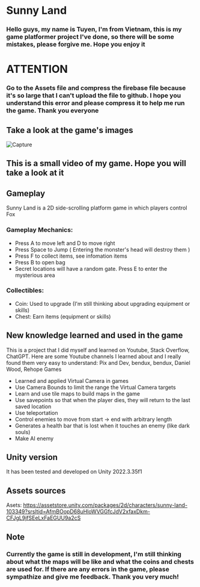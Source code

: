 # Sunny Land

### Hello guys, my name is Tuyen, I'm from Vietnam, this is my game platformer project I've done, so there will be some mistakes, please forgive me. Hope you enjoy it

# ATTENTION
### Go to the Assets file and compress the firebase file because it's so large that I can't upload the file to github. I hope you understand this error and please compress it to help me run the game. Thank you everyone

## Take a look at the game's images

![Capture](https://github.com/user-attachments/assets/a3ce1590-8d8e-452b-bbe2-d26ef61ac8ad)


## This is a small video of my game. Hope you will take a look at it



## Gameplay
Sunny Land is a 2D side-scrolling platform game in which players control Fox
### Gameplay Mechanics:

* Press A to move left and D to move right
* Press Space to Jump ( Entering the monster's head will destroy them )
* Press F to collect items, see infomation items
* Press B to open bag
* Secret locations will have a random gate. Press E to enter the mysterious area
  
### Collectibles:
* Coin: Used to upgrade (I'm still thinking about upgrading equipment or skills)
* Chest: Earn items (equipment or skills)



## New knowledge learned and used in the game

This is a project that I did myself and learned on Youtube, Stack Overflow, ChatGPT. Here are some Youtube channels I learned about and I really found them very easy to understand: Pix and Dev, bendux, bendux, Daniel Wood, Rehope Games


* Learned and applied Virtual Camera in games
* Use Camera Bounds to limit the range the Virtual Camera targets
* Learn and use tile maps to build maps in the game
* Use savepoints so that when the player dies, they will return to the last saved location
* Use teleportation
* Control enemies to move from start -> end with arbitrary length
* Generates a health bar that is lost when it touches an enemy (like dark souls)
* Make AI enemy

## Unity version
It has been tested and developed on Unity 2022.3.35f1

## Assets sources
Asets: https://assetstore.unity.com/packages/2d/characters/sunny-land-103349?srsltid=AfmBOopD68uHloWVGGfcJdV2xfaxDkm-CFJgL9jfSEeLxFaEGUU9a2cS

## Note
### Currently the game is still in development, I'm still thinking about what the maps will be like and what the coins and chests are used for. If there are any errors in the game, please sympathize and give me feedback. Thank you very much!


  

